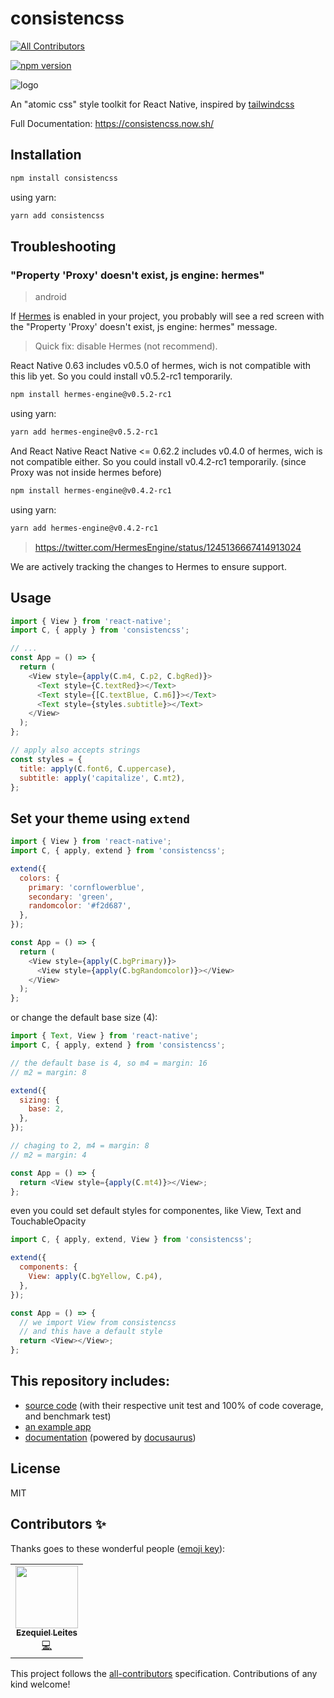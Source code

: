 # consistencss
<!-- ALL-CONTRIBUTORS-BADGE:START - Do not remove or modify this section -->
[![All Contributors](https://img.shields.io/badge/all_contributors-1-orange.svg?style=flat-square)](#contributors-)
<!-- ALL-CONTRIBUTORS-BADGE:END -->

[![npm version](https://badge.fury.io/js/consistencss.svg)](https://badge.fury.io/js/consistencss)

![logo](https://consistencss.now.sh/img/logo.svg 'Logo')

An "atomic css" style toolkit for React Native, inspired by [tailwindcss](https://tailwindcss.com/docs/installation/)

Full Documentation: https://consistencss.now.sh/

## Installation

```sh
npm install consistencss
```

using yarn:

```sh
yarn add consistencss
```

## Troubleshooting

### "Property 'Proxy' doesn't exist, js engine: hermes"

> android

If [Hermes](https://reactnative.dev/docs/hermes) is enabled in your project, you probably will see a red screen with the "Property 'Proxy' doesn't exist, js engine: hermes" message.

> Quick fix: disable Hermes (not recommend).

React Native 0.63 includes v0.5.0 of hermes, wich is not compatible with this lib yet. So you could install v0.5.2-rc1 temporarily.

```sh
npm install hermes-engine@v0.5.2-rc1
```

using yarn:

```sh
yarn add hermes-engine@v0.5.2-rc1
```

And React Native React Native <= 0.62.2 includes v0.4.0 of hermes, wich is not compatible either. So you could install v0.4.2-rc1 temporarily. (since Proxy was not inside hermes before)

```sh
npm install hermes-engine@v0.4.2-rc1
```

using yarn:

```sh
yarn add hermes-engine@v0.4.2-rc1
```

> https://twitter.com/HermesEngine/status/1245136667414913024

We are actively tracking the changes to Hermes to ensure support.

## Usage

```js
import { View } from 'react-native';
import C, { apply } from 'consistencss';

// ...
const App = () => {
  return (
    <View style={apply(C.m4, C.p2, C.bgRed)}>
      <Text style={C.textRed}></Text>
      <Text style={[C.textBlue, C.m6]}></Text>
      <Text style={styles.subtitle}></Text>
    </View>
  );
};

// apply also accepts strings
const styles = {
  title: apply(C.font6, C.uppercase),
  subtitle: apply('capitalize', C.mt2),
};
```

## Set your theme using `extend`

```js
import { View } from 'react-native';
import C, { apply, extend } from 'consistencss';

extend({
  colors: {
    primary: 'cornflowerblue',
    secondary: 'green',
    randomcolor: '#f2d687',
  },
});

const App = () => {
  return (
    <View style={apply(C.bgPrimary)}>
      <View style={apply(C.bgRandomcolor)}></View>
    </View>
  );
};
```

or change the default base size (4):

```js
import { Text, View } from 'react-native';
import C, { apply, extend } from 'consistencss';

// the default base is 4, so m4 = margin: 16
// m2 = margin: 8

extend({
  sizing: {
    base: 2,
  },
});

// chaging to 2, m4 = margin: 8
// m2 = margin: 4

const App = () => {
  return <View style={apply(C.mt4)}></View>;
};
```

even you could set default styles for componentes, like View, Text and TouchableOpacity

```js
import C, { apply, extend, View } from 'consistencss';

extend({
  components: {
    View: apply(C.bgYellow, C.p4),
  },
});

const App = () => {
  // we import View from consistencss
  // and this have a default style
  return <View></View>;
};
```

## This repository includes:

- [source code](./src/index.tsx) (with their respective unit test and 100% of code coverage, and benchmark test)
- [an example app](./example/index.tsx)
- [documentation](./website/README.md) (powered by [docusaurus](https://docusaurus.io))

## License

MIT

## Contributors ✨

Thanks goes to these wonderful people ([emoji key](https://allcontributors.org/docs/en/emoji-key)):

<!-- ALL-CONTRIBUTORS-LIST:START - Do not remove or modify this section -->
<!-- prettier-ignore-start -->
<!-- markdownlint-disable -->
<table>
  <tr>
    <td align="center"><a href="https://leites.dev"><img src="https://avatars2.githubusercontent.com/u/1316339?v=4" width="100px;" alt=""/><br /><sub><b>Ezequiel Leites</b></sub></a><br /><a href="https://github.com/mateosilguero/consistencss/commits?author=leiteszeke" title="Code">💻</a></td>
  </tr>
</table>

<!-- markdownlint-enable -->
<!-- prettier-ignore-end -->
<!-- ALL-CONTRIBUTORS-LIST:END -->

This project follows the [all-contributors](https://github.com/all-contributors/all-contributors) specification. Contributions of any kind welcome!